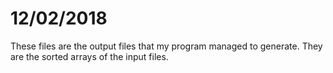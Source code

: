 # 12/02/2018

These files are the output files that my program managed to generate. They are the sorted arrays of the input files.